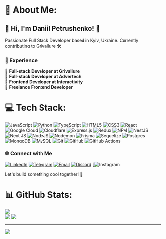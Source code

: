 # 💫 About Me:

## 👋 Hi, I'm Daniil Petrushenko! 🚀

Passionate Full Stack Developer based in Kyiv, Ukraine. Currently contributing to [Grivallure](https://grivallure.com/) 🛠️

### 🚀 Experience

 💼 **Full-stack Developer at Grivallure**<br/>
 💼 **Full-stack Developer at Advertech**<br/>
 💼 **Frontend Developer at Interactivity**<br/>
 💼 **Freelance Frontend Developer**

# 💻 Tech Stack:
![JavaScript](https://img.shields.io/badge/javascript-%23323330.svg?style=for-the-badge&logo=javascript&logoColor=%23F7DF1E) ![Python](https://img.shields.io/badge/python-3670A0?style=for-the-badge&logo=python&logoColor=ffdd54) ![TypeScript](https://img.shields.io/badge/typescript-%23007ACC.svg?style=for-the-badge&logo=typescript&logoColor=white) ![HTML5](https://img.shields.io/badge/html5-%23E34F26.svg?style=for-the-badge&logo=html5&logoColor=white) ![CSS3](https://img.shields.io/badge/css3-%231572B6.svg?style=for-the-badge&logo=css3&logoColor=white) ![React](https://img.shields.io/badge/react-%2320232a.svg?style=for-the-badge&logo=react&logoColor=%2361DAFB) ![Google Cloud](https://img.shields.io/badge/GoogleCloud-%234285F4.svg?style=for-the-badge&logo=google-cloud&logoColor=white) ![Cloudflare](https://img.shields.io/badge/Cloudflare-F38020?style=for-the-badge&logo=Cloudflare&logoColor=white) ![Express.js](https://img.shields.io/badge/express.js-%23404d59.svg?style=for-the-badge&logo=express&logoColor=%2361DAFB) ![Redux](https://img.shields.io/badge/redux-%23593d88.svg?style=for-the-badge&logo=redux&logoColor=white) ![NPM](https://img.shields.io/badge/NPM-%23CB3837.svg?style=for-the-badge&logo=npm&logoColor=white) ![NestJS](https://img.shields.io/badge/nestjs-%23E0234E.svg?style=for-the-badge&logo=nestjs&logoColor=white) ![Next JS](https://img.shields.io/badge/Next-black?style=for-the-badge&logo=next.js&logoColor=white) ![NodeJS](https://img.shields.io/badge/node.js-6DA55F?style=for-the-badge&logo=node.js&logoColor=white) ![Nodemon](https://img.shields.io/badge/NODEMON-%23323330.svg?style=for-the-badge&logo=nodemon&logoColor=%BBDEAD) ![Prisma](https://img.shields.io/badge/Prisma-3982CE?style=for-the-badge&logo=Prisma&logoColor=white) ![Sequelize](https://img.shields.io/badge/Sequelize-52B0E7?style=for-the-badge&logo=Sequelize&logoColor=white) ![Postgres](https://img.shields.io/badge/postgres-%23316192.svg?style=for-the-badge&logo=postgresql&logoColor=white) ![MongoDB](https://img.shields.io/badge/MongoDB-%234ea94b.svg?style=for-the-badge&logo=mongodb&logoColor=white) ![MySQL](https://img.shields.io/badge/mysql-4479A1.svg?style=for-the-badge&logo=mysql&logoColor=white) ![Git](https://img.shields.io/badge/git-%23F05033.svg?style=for-the-badge&logo=git&logoColor=white) ![GitHub](https://img.shields.io/badge/github-%23121011.svg?style=for-the-badge&logo=github&logoColor=white) ![GitHub Actions](https://img.shields.io/badge/github%20actions-%232671E5.svg?style=for-the-badge&logo=githubactions&logoColor=white)

### 🌐 Connect with Me

[![LinkedIn](https://img.shields.io/badge/LinkedIn-blue?style=flat-square&logo=linkedin&logoColor=white)](https://www.linkedin.com/in/daniil-petrushenko-647a8a283/)
[![Telegram](https://img.shields.io/badge/Telegram-blue?style=flat-square&logo=telegram&logoColor=white)](https://t.me/xSnakkes)
[![Email](https://img.shields.io/badge/Email-red?style=flat-square&logo=icloud&logoColor=white)](mailto:danil.petrushenko@icloud.com)
[![Discord](https://img.shields.io/badge/Discord-%237289DA.svg?logo=discord&logoColor=white)](https://discord.gg/809549989416009728)
[![Instagram](https://img.shields.io/badge/Instagram-%23E4405F.svg?logo=Instagram&logoColor=white)

Let's build something cool together! 🚀

# 📊 GitHub Stats:
![](https://github-readme-streak-stats.herokuapp.com/?user=xSnakkes&theme=dark&hide_border=false)<br/>
![](https://github-readme-stats.vercel.app/api/top-langs/?username=xSnakkes&theme=dark&hide_border=false&include_all_commits=true&count_private=true&layout=compact)
![](https://github-profile-trophy.vercel.app/?username=xSnakkes&theme=radical&no-frame=false&no-bg=false&margin-w=4)

---
[![](https://visitcount.itsvg.in/api?id=xSnakkes&icon=0&color=1)](https://visitcount.itsvg.in)
